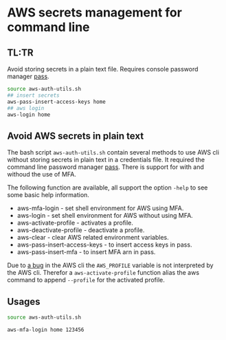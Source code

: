 # AWS secrets management for command line

## TL:TR
Avoid storing secrets in a plain text file. Requires console password manager [pass](https://www.passwordstore.org/).
```bash
source aws-auth-utils.sh
## insert secrets
aws-pass-insert-access-keys home
## aws login
aws-login home
```

## Avoid AWS secrets in plain text

The bash script `aws-auth-utils.sh` contain several methods to use AWS cli without storing secrets in plain text in a credentials file. It required the command line password manager [pass](https://www.passwordstore.org/). There is support for with and withoud the use of MFA.

The following function are available, all support the option `-help` to see some basic help information.
- aws-mfa-login - set shell environment for AWS using MFA.
- aws-login - set shell environment for AWS without using MFA.
- aws-activate-profile - activates a profile.
- aws-deactivate-profile - deactivate a profile.
- aws-clear - clear AWS related environment variables.
- aws-pass-insert-access-keys - to insert access keys in pass.
- aws-pass-insert-mfa - to insert MFA arn in pass.

Due to [a bug](https://github.com/aws/aws-cli/issues/3875) in the AWS cli the `AWS_PROFILE` variable is not interpreted by the AWS cli. Therefor a `aws-activate-profile` function alias the aws command to append `--profile` for the activated profile.

## Usages
```bash
source aws-auth-utils.sh
```

```bash
aws-mfa-login home 123456
```

